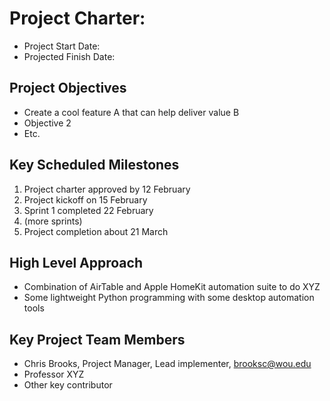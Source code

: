 # Project Charter: <Project name>

* Project Start Date: 
* Projected Finish Date: 

## Project Objectives

* Create a cool feature A that can help deliver value B
* Objective 2
* Etc.

## Key Scheduled Milestones

1. Project charter approved by 12 February
2. Project kickoff on 15 February
3. Sprint 1 completed 22 February
4. (more sprints)
5. Project completion about 21 March

## High Level Approach

* Combination of AirTable and Apple HomeKit automation suite to do XYZ
* Some lightweight Python programming with some desktop automation tools

## Key Project Team Members

* Chris Brooks, Project Manager, Lead implementer, brooksc@wou.edu
* Professor XYZ
* Other key contributor

